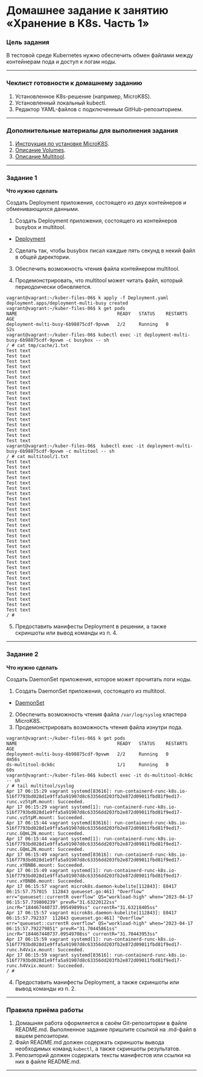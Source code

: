 # Домашнее задание к занятию «Хранение в K8s. Часть 1»

### Цель задания

В тестовой среде Kubernetes нужно обеспечить обмен файлами между контейнерам пода и доступ к логам ноды.

------

### Чеклист готовности к домашнему заданию

1. Установленное K8s-решение (например, MicroK8S).
2. Установленный локальный kubectl.
3. Редактор YAML-файлов с подключенным GitHub-репозиторием.

------

### Дополнительные материалы для выполнения задания

1. [Инструкция по установке MicroK8S](https://microk8s.io/docs/getting-started).
2. [Описание Volumes](https://kubernetes.io/docs/concepts/storage/volumes/).
3. [Описание Multitool](https://github.com/wbitt/Network-MultiTool).

------

### Задание 1 

**Что нужно сделать**

Создать Deployment приложения, состоящего из двух контейнеров и обменивающихся данными.

1. Создать Deployment приложения, состоящего из контейнеров busybox и multitool.

*  [Deployment](https://github.com/Destian1995/kuber-files-06/blob/main/Deployment.yaml)

2. Сделать так, чтобы busybox писал каждые пять секунд в некий файл в общей директории.

3. Обеспечить возможность чтения файла контейнером multitool.
4. Продемонстрировать, что multitool может читать файл, который периодоически обновляется.
```
vagrant@vagrant:~/kuber-files-06$ k apply -f Deployment.yaml
deployment.apps/deployment-multi-busy created
vagrant@vagrant:~/kuber-files-06$ k get pods
NAME                                     READY   STATUS    RESTARTS   AGE
deployment-multi-busy-6b98875cdf-9pvwm   2/2     Running   0          52s
vagrant@vagrant:~/kuber-files-06$ kubectl exec -it deployment-multi-busy-6b98875cdf-9pvwm -c busybox -- sh
/ # cat tmp/cache/1.txt
Test text
Test text
Test text
Test text
Test text
Test text
Test text
Test text
Test text
Test text
Test text
Test text
Test text
Test text
Test text
Test text
Test text
Test text
vagrant@vagrant:~/kuber-files-06$  kubectl exec -it deployment-multi-busy-6b98875cdf-9pvwm -c multitool -- sh
/ # cat multitool/1.txt
Test text
Test text
Test text
Test text
Test text
Test text
Test text
Test text
Test text
Test text
Test text
Test text
Test text
Test text
Test text
Test text
Test text
Test text
Test text
Test text
Test text
Test text
Test text
Test text
Test text
Test text
Test text
Test text
Test text
/ #
```

5. Предоставить манифесты Deployment в решении, а также скриншоты или вывод команды из п. 4.

------

### Задание 2

**Что нужно сделать**

Создать DaemonSet приложения, которое может прочитать логи ноды.

1. Создать DaemonSet приложения, состоящего из multitool.

* [DaemonSet](https://github.com/Destian1995/kuber-files-06/blob/main/DaemonSet.yaml)

2. Обеспечить возможность чтения файла `/var/log/syslog` кластера MicroK8S.
3. Продемонстрировать возможность чтения файла изнутри пода.
```
vagrant@vagrant:~/kuber-files-06$ k get pods
NAME                                     READY   STATUS    RESTARTS   AGE
deployment-multi-busy-6b98875cdf-9pvwm   2/2     Running   0          4m56s
ds-multitool-8ck6c                       1/1     Running   0          60s
vagrant@vagrant:~/kuber-files-06$ kubectl exec -it ds-multitool-8ck6c -- sh
/ # tail multitool/syslog
Apr 17 06:15:29 vagrant systemd[83616]: run-containerd-runc-k8s.io-516f7793bd028d1e9ffa5a91907d8c63356dd203fb2e872d09011fbd81f9ed17-runc.vz5tpM.mount: Succeeded.
Apr 17 06:15:29 vagrant systemd[1]: run-containerd-runc-k8s.io-516f7793bd028d1e9ffa5a91907d8c63356dd203fb2e872d09011fbd81f9ed17-runc.vz5tpM.mount: Succeeded.
Apr 17 06:15:44 vagrant systemd[83616]: run-containerd-runc-k8s.io-516f7793bd028d1e9ffa5a91907d8c63356dd203fb2e872d09011fbd81f9ed17-runc.GQmL2N.mount: Succeeded.
Apr 17 06:15:44 vagrant systemd[1]: run-containerd-runc-k8s.io-516f7793bd028d1e9ffa5a91907d8c63356dd203fb2e872d09011fbd81f9ed17-runc.GQmL2N.mount: Succeeded.
Apr 17 06:15:49 vagrant systemd[83616]: run-containerd-runc-k8s.io-516f7793bd028d1e9ffa5a91907d8c63356dd203fb2e872d09011fbd81f9ed17-runc.xYBNB6.mount: Succeeded.
Apr 17 06:15:49 vagrant systemd[1]: run-containerd-runc-k8s.io-516f7793bd028d1e9ffa5a91907d8c63356dd203fb2e872d09011fbd81f9ed17-runc.xYBNB6.mount: Succeeded.
Apr 17 06:15:57 vagrant microk8s.daemon-kubelite[112843]: E0417 06:15:57.757015  112843 queueset.go:461] "Overflow" err="queueset::currentR overflow" QS="workload-high" when="2023-04-17 06:15:57.739800239" prevR="31.63220122ss" incrR="184467440737.09549899ss" currentR="31.63218405ss"
Apr 17 06:15:57 vagrant microk8s.daemon-kubelite[112843]: E0417 06:15:57.792337  112843 queueset.go:461] "Overflow" err="queueset::currentR overflow" QS="workload-high" when="2023-04-17 06:15:57.792279851" prevR="31.70445861ss" incrR="184467440737.09549708ss" currentR="31.70443953ss"
Apr 17 06:15:59 vagrant systemd[1]: run-containerd-runc-k8s.io-516f7793bd028d1e9ffa5a91907d8c63356dd203fb2e872d09011fbd81f9ed17-runc.h4Vxix.mount: Succeeded.
Apr 17 06:15:59 vagrant systemd[83616]: run-containerd-runc-k8s.io-516f7793bd028d1e9ffa5a91907d8c63356dd203fb2e872d09011fbd81f9ed17-runc.h4Vxix.mount: Succeeded.
/ #
```

4. Предоставить манифесты Deployment, а также скриншоты или вывод команды из п. 2.

------

### Правила приёма работы

1. Домашняя работа оформляется в своём Git-репозитории в файле README.md. Выполненное задание пришлите ссылкой на .md-файл в вашем репозитории.
2. Файл README.md должен содержать скриншоты вывода необходимых команд `kubectl`, а также скриншоты результатов.
3. Репозиторий должен содержать тексты манифестов или ссылки на них в файле README.md.

------

